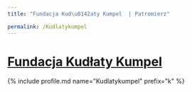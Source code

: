 ```yaml
---
title: "Fundacja Kud\u0142aty Kumpel  | Patromierz"

permalink: /Kudlatykumpel
---
```


# [Fundacja Kudłaty Kumpel ](https://patronite.pl/Kudlatykumpel)

{% include profile.md name="Kudlatykumpel" prefix="k" %}
